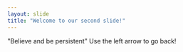 ```yaml
---
layout: slide
title: "Welcome to our second slide!"
---
```

"Believe and be persistent"
Use the left arrow to go back!
